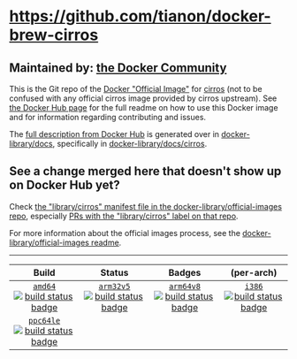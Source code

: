 # https://github.com/tianon/docker-brew-cirros

## Maintained by: [the Docker Community](https://github.com/tianon/docker-brew-cirros)

This is the Git repo of the [Docker "Official Image"](https://docs.docker.com/docker-hub/official_repos/) for [cirros](https://hub.docker.com/_/cirros/) (not to be confused with any official cirros image provided by cirros upstream). See [the Docker Hub page](https://hub.docker.com/_/cirros/) for the full readme on how to use this Docker image and for information regarding contributing and issues.

The [full description from Docker Hub](https://hub.docker.com/_/cirros/) is generated over in [docker-library/docs](https://github.com/docker-library/docs), specifically in [docker-library/docs/cirros](https://github.com/docker-library/docs/tree/master/cirros).

## See a change merged here that doesn't show up on Docker Hub yet?

Check [the "library/cirros" manifest file in the docker-library/official-images repo](https://github.com/docker-library/official-images/blob/master/library/cirros), especially [PRs with the "library/cirros" label on that repo](https://github.com/docker-library/official-images/labels/library%2Fcirros).

For more information about the official images process, see the [docker-library/official-images readme](https://github.com/docker-library/official-images/blob/master/README.md).

---


| Build | Status | Badges | (per-arch) |
|:-:|:-:|:-:|:-:|
| [`amd64`<br />![build status badge](https://doi-janky.infosiftr.net/job/multiarch/job/amd64/job/cirros/badge/icon)](https://doi-janky.infosiftr.net/job/multiarch/job/amd64/job/cirros) | [`arm32v5`<br />![build status badge](https://doi-janky.infosiftr.net/job/multiarch/job/arm32v5/job/cirros/badge/icon)](https://doi-janky.infosiftr.net/job/multiarch/job/arm32v5/job/cirros) | [`arm64v8`<br />![build status badge](https://doi-janky.infosiftr.net/job/multiarch/job/arm64v8/job/cirros/badge/icon)](https://doi-janky.infosiftr.net/job/multiarch/job/arm64v8/job/cirros) | [`i386`<br />![build status badge](https://doi-janky.infosiftr.net/job/multiarch/job/i386/job/cirros/badge/icon)](https://doi-janky.infosiftr.net/job/multiarch/job/i386/job/cirros) |
| [`ppc64le`<br />![build status badge](https://doi-janky.infosiftr.net/job/multiarch/job/ppc64le/job/cirros/badge/icon)](https://doi-janky.infosiftr.net/job/multiarch/job/ppc64le/job/cirros) |

<!-- THIS FILE IS GENERATED BY https://github.com/docker-library/docs/blob/master/generate-repo-stub-readme.sh -->
